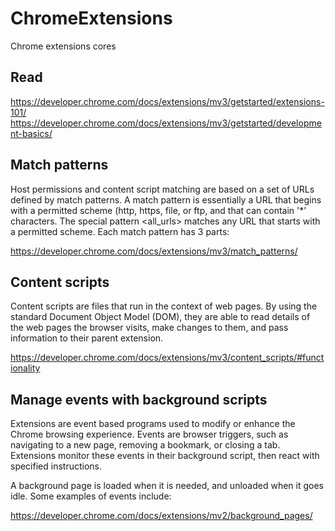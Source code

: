 # ChromeExtensions
Chrome extensions cores

## Read
https://developer.chrome.com/docs/extensions/mv3/getstarted/extensions-101/
https://developer.chrome.com/docs/extensions/mv3/getstarted/development-basics/

## Match patterns
Host permissions and content script matching are based on a set of URLs defined by match patterns. A match pattern is essentially a URL that begins with a permitted scheme (http, https, file, or ftp, and that can contain '*' characters. The special pattern <all_urls> matches any URL that starts with a permitted scheme. Each match pattern has 3 parts:

https://developer.chrome.com/docs/extensions/mv3/match_patterns/


## Content scripts
Content scripts are files that run in the context of web pages. By using the standard Document Object Model (DOM), they are able to read details of the web pages the browser visits, make changes to them, and pass information to their parent extension.

https://developer.chrome.com/docs/extensions/mv3/content_scripts/#functionality


## Manage events with background scripts

Extensions are event based programs used to modify or enhance the Chrome browsing experience. Events are browser triggers, such as navigating to a new page, removing a bookmark, or closing a tab. Extensions monitor these events in their background script, then react with specified instructions.

A background page is loaded when it is needed, and unloaded when it goes idle. Some examples of events include:

https://developer.chrome.com/docs/extensions/mv2/background_pages/

